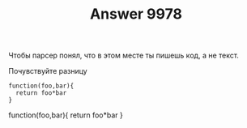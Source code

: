 ﻿---
title: "Answer 9978"
se.owner.user_id: 253819
se.owner.display_name: "bonusrk"
se.owner.link: "https://ru.meta.stackoverflow.com/users/253819/bonusrk"
se.answer_id: 9978
se.question_id: 9977
se.post_type: answer
se.score: 6
se.is_accepted: False
---
<p>Чтобы парсер понял, что в этом месте ты пишешь код, а не текст.</p>

<p>Почувствуйте разницу </p>

<pre><code>function(foo,bar){
  return foo*bar
}
</code></pre>

<p>function(foo,bar){
      return foo*bar
    }</p>
